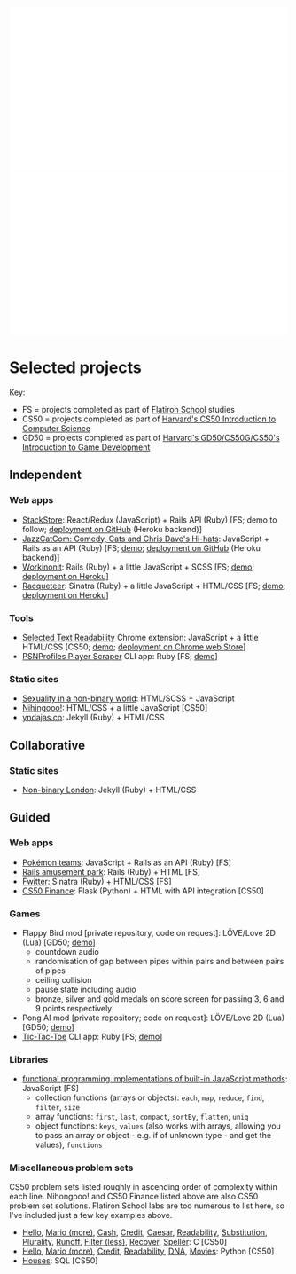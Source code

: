![](https://github.com/yndajas/github-stats/blob/master/generated/overview.svg)
![](https://github.com/yndajas/github-stats/blob/master/generated/languages.svg)

# Selected projects

Key: 
- FS = projects completed as part of [Flatiron School](https://flatironschool.com/career-courses/coding-bootcamp/online) studies
- CS50 = projects completed as part of [Harvard's CS50 Introduction to Computer Science](https://cs50.harvard.edu/x/2020)
- GD50 = projects completed as part of [Harvard's GD50/CS50G/CS50's Introduction to Game Development](https://cs50.harvard.edu/games/2018)

## Independent

### Web apps
- [StackStore](https://github.com/yndajas/StackStore): React/Redux (JavaScript) + Rails API (Ruby) \[FS; demo to follow; [deployment on GitHub](http://stackstore.yndajas.co) (Heroku backend)\]
- [JazzCatCom: Comedy, Cats and Chris Dave's Hi-hats](https://github.com/yndajas/JazzCatCom-Comedy-Cats-and-Chris-Daves-Hi-hats): JavaScript + Rails as an API (Ruby) \[FS; [demo](https://www.youtube.com/watch?v=x-QS4K6tN78); [deployment on GitHub](http://jazzcatcom.yndajas.co) (Heroku backend)\]
- [Workinonit](https://github.com/yndajas/Workinonit): Rails (Ruby) + a little JavaScript + SCSS \[FS; [demo](https://www.youtube.com/watch?v=PYwX1QGj6os); [deployment on Heroku](http://workinonit.yndajas.co)\]
- [Racqueteer](https://github.com/yndajas/Racqueteer): Sinatra (Ruby) + a little JavaScript + HTML/CSS \[FS; [demo](https://www.youtube.com/watch?v=nK35Tuxfkso); [deployment on Heroku](http://racqueteer.yndajas.co)\]

### Tools
- [Selected Text Readability](https://github.com/yndajas/selected-text-readability) Chrome extension: JavaScript + a little HTML/CSS \[CS50; [demo](https://www.youtube.com/watch?v=_AP_qb5wuMA); [deployment on Chrome web Store](https://chrome.google.com/webstore/detail/selected-text-readability/gmmgeofdbimelpnapecnbdckopibaecl)\]
- [PSNProfiles Player Scraper](https://github.com/yndajas/PSNProfiles-player-scraper) CLI app: Ruby \[FS; [demo](https://www.youtube.com/watch?v=l1yA_LfLz-c)\]

### Static sites
- [Sexuality in a non-binary world](https://github.com/yndajas/sexuality-in-a-non-binary-world): HTML/SCSS + JavaScript
- [Nihingooo!](https://github.com/yndajas/Nihongooo): HTML/CSS + a little JavaScript \[CS50\]
- [yndajas.co](https://github.com/yndajas/yndajas.co): Jekyll (Ruby) + HTML/CSS

## Collaborative

### Static sites
- [Non-binary London](https://github.com/nonbinarylondon/Non-binary-London-website): Jekyll (Ruby) + HTML/CSS

## Guided

### Web apps

- [Pokémon teams](https://github.com/yndajas/js-rails-as-api-pokemon-teams-project-online-web-sp-000): JavaScript + Rails as an API (Ruby) \[FS\]
- [Rails amusement park](https://github.com/yndajas/rails-amusement-park-online-web-sp-000): Rails (Ruby) + HTML \[FS\]
- [Fwitter](https://github.com/yndajas/sinatra-fwitter-group-project-online-web-sp-000): Sinatra (Ruby) + HTML/CSS \[FS\]
- [CS50 Finance](https://github.com/yndajas/cs50_2020_pset8_finance): Flask (Python) + HTML with API integration \[CS50\]

### Games
- Flappy Bird mod \[private repository, code on request\]: LÖVE/Love 2D (Lua) \[GD50; [demo](https://www.youtube.com/watch?v=sxE1qx6wy1c)\]
    - countdown audio
    - randomisation of gap between pipes within pairs and between pairs of pipes
    - ceiling collision
    - pause state including audio
    - bronze, silver and gold medals on score screen for passing 3, 6 and 9 points respectively
- Pong AI mod \[private repository; code on request\]: LÖVE/Love 2D (Lua) \[GD50; [demo](https://www.youtube.com/watch?v=Cjdwoz1tBIQ)\]
- [Tic-Tac-Toe](https://github.com/yndajas/ttt-with-ai-project-online-web-sp-000) CLI app: Ruby \[FS; [demo](https://www.youtube.com/watch?v=_M3nB_ZpLBE)\]

### Libraries
- [functional programming implementations of built-in JavaScript methods](https://github.com/yndajas/js-advanced-functions-functional-library-project-online-web-sp-000): JavaScript \[FS\]
    - collection functions (arrays or objects): `each`, `map`, `reduce`, `find`, `filter`, `size`
    - array functions: `first`, `last`, `compact`, `sortBy`, `flatten`, `uniq`
    - object functions: `keys`, `values` (also works with arrays, allowing you to pass an array or object - e.g. if of unknown type - and get the values), `functions`

### Miscellaneous problem sets
CS50 problem sets listed roughly in ascending order of complexity within each line. Nihongooo! and CS50 Finance listed above are also CS50 problem set solutions. Flatiron School labs are too numerous to list here, so I've included just a few key examples above.

- [Hello](https://github.com/yndajas/cs50_2020_pset1_hello), [Mario (more)](https://github.com/yndajas/cs50_2020_pset1_Mario_more), [Cash](https://github.com/yndajas/cs50_2020_pset1_cash), [Credit](https://github.com/yndajas/cs50_2020_pset1_credit), [Caesar](https://github.com/yndajas/cs50_2020_pset2_Caesar), [Readability](https://github.com/yndajas/cs50_2020_pset2_readability), [Substitution](https://github.com/yndajas/cs50_2020_pset2_substitution), [Plurality](https://github.com/yndajas/cs50_2020_pset3_plurality), [Runoff](https://github.com/yndajas/cs50_2020_pset3_runoff), [Filter (less)](https://github.com/yndajas/cs50_2020_pset4_filter_less), [Recover](https://github.com/yndajas/cs50_2020_pset4_recover), [Speller](https://github.com/yndajas/cs50_2020_pset5_speller): C \[CS50\]
- [Hello](https://github.com/yndajas/cs50_2020_pset6_hello), [Mario (more)](https://github.com/yndajas/cs50_2020_pset6_Mario_more), [Credit](https://github.com/yndajas/cs50_2020_pset6_credit), [Readability](https://github.com/yndajas/cs50_2020_pset6_readability), [DNA](https://github.com/yndajas/cs50_2020_pset6_DNA), [Movies](https://github.com/yndajas/cs50_2020_pset7_movies): Python \[CS50\]
- [Houses](https://github.com/yndajas/cs50_2020_pset7_houses): SQL \[CS50\]
